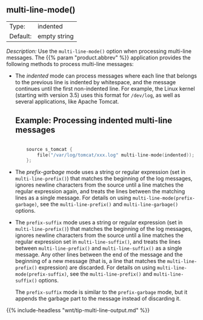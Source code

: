 ---
---
<!-- DISCLAIMER: This file is based on the syslog-ng Open Source Edition documentation https://github.com/balabit/syslog-ng-ose-guides/commit/2f4a52ee61d1ea9ad27cb4f3168b95408fddfdf2 and is used under the terms of The syslog-ng Open Source Edition Documentation License. The file has been modified by Axoflow. -->

## multi-line-mode()

|          |                 |
| -------- | --------------- |
| Type:    | indented|regexp |
| Default: | empty string    |

*Description:* Use the `multi-line-mode()` option when processing multi-line messages. The {{% param "product.abbrev" %}} application provides the following methods to process multi-line messages:

  - The *indented* mode can process messages where each line that belongs to the previous line is indented by whitespace, and the message continues until the first non-indented line. For example, the Linux kernel (starting with version 3.5) uses this format for `/dev/log`, as well as several applications, like Apache Tomcat.
    
    
    ## Example: Processing indented multi-line messages
    
    ```c
    
        source s_tomcat {
            file("/var/log/tomcat/xxx.log" multi-line-mode(indented));
        };
    
    ```
    

  - The *prefix-garbage* mode uses a string or regular expression (set in `multi-line-prefix()`) that matches the beginning of the log messages, ignores newline characters from the source until a line matches the regular expression again, and treats the lines between the matching lines as a single message. For details on using `multi-line-mode(prefix-garbage)`, see the `multi-line-prefix()` and `multi-line-garbage()` options.

  - The `prefix-suffix` mode uses a string or regular expression (set in `multi-line-prefix()`) that matches the beginning of the log messages, ignores newline characters from the source until a line matches the regular expression set in `multi-line-suffix()`, and treats the lines between `multi-line-prefix()` and `multi-line-suffix()` as a single message. Any other lines between the end of the message and the beginning of a new message (that is, a line that matches the `multi-line-prefix()` expression) are discarded. For details on using `multi-line-mode(prefix-suffix)`, see the `multi-line-prefix()` and `multi-line-suffix()` options.
    
    The `prefix-suffix` mode is similar to the `prefix-garbage` mode, but it appends the garbage part to the message instead of discarding it.

{{% include-headless "wnt/tip-multi-line-output.md" %}}

